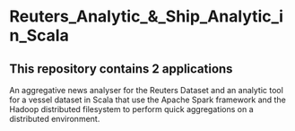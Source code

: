 # Reuters_Analytic_&_Ship_Analytic_in_Scala

## This repository contains 2 applications

An aggregative news analyser for the Reuters Dataset and an analytic tool for a vessel dataset in Scala that use the Apache Spark framework and the Hadoop distributed filesystem to perform quick aggregations on a distributed environment.
